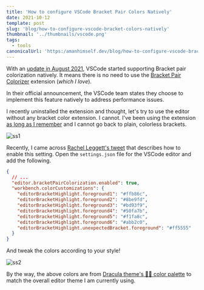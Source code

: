 ```yaml
---
title: 'How to configure VSCode Bracket Pair Colors Natively'
date: 2021-10-12
template: post
slug: 'blog/how-to-configure-vscode-bracket-colors-natively'
thumbnail: '../thumbnails/vscode.png'
tags:
  - tools
canonicalUrl: 'https:/amanhimself.dev/blog/how-to-configure-vscode-bracket-colors-natively/'
---
```


With an [update in August 2021](https://code.visualstudio.com/updates/v1_60#_high-performance-bracket-pair-colorization), VSCode started supporting Bracket pair colorization natively. It means there is no need to use the [Bracket Pair Colorizer](https://marketplace.visualstudio.com/items?itemName=CoenraadS.bracket-pair-colorizer) extension (_which I love_).

In their official announcement, the VSCode team states they choose to implement this feature natively to address performance issues.

I recently uninstalled the extension and thought, let's try to use the editor without any bracket color extension. I cannot. I've been using the extension [as long as I remember](https://amanhimself.dev/blog/how-i-configure-vscode-for-everything/) and I cannot go back to plain, colorless brackets.

![ss1](https://i.imgur.com/JBOVcnV.png)

Recently, I came across [Rachel Leggett's tweet](https://twitter.com/rleggos/status/1433800613083729921) that describes how to enable this setting. Open the `settings.json` file for the VSCode editor and add the following.

```json
{
  // ...
  "editor.bracketPairColorization.enabled": true,
  "workbench.colorCustomizations": {
    "editorBracketHighlight.foreground1": "#ffb86c",
    "editorBracketHighlight.foreground2": "#8be9fd",
    "editorBracketHighlight.foreground3": "#bd93f9",
    "editorBracketHighlight.foreground4": "#50fa7b",
    "editorBracketHighlight.foreground5": "#f1fa8c",
    "editorBracketHighlight.foreground6": "#abb2c0",
    "editorBracketHighlight.unexpectedBracket.foreground": "#ff5555"
  }
}
```

And tweak the colors according to your style!

![ss2](https://i.imgur.com/tSgx02e.png)

By the way, the above colors are from [Dracula theme's 🧛‍♂️ color palette](https://draculatheme.com/contribute) to match the overall editor theme I am currently using.
